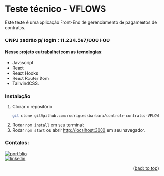 # Teste técnico - VFLOWS
Este teste é uma aplicação Front-End de gerenciamento de pagamentos de contratos.

### CNPJ padrão p/ login : 11.234.567/0001-00

#### Nesse projeto eu trabalhei com as tecnologias:
  - Javascript
  - React
  - React Hooks
  - React Router Dom
  - TailwindCSS.

### Instalação
1. Clonar o repositório
   ```sh
   git clone git@github.com:rodriguessbarbara/controle-contratos-VFLOWS.git
   ```
2. Rodar `npm install` em seu terminal;
3. Rodar `npm start` ou abrir [http://localhost:3000](http://localhost:3000) em seu navegador.

### Contatos:
[![portfolio](https://img.shields.io/badge/my_portfolio-000?style=for-the-badge&logo=ko-fi&logoColor=white)](https://rodriguessbarbara.github.io/)</br>
[![linkedin](https://img.shields.io/badge/linkedin-0A66C2?style=for-the-badge&logo=linkedin&logoColor=white)](https://www.linkedin.com/in/rodriguessbarbara/)</br>

<p align="right">(<a href="#top">back to top</a>)</p>
